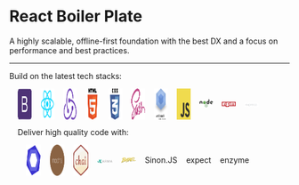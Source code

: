 # React Boiler Plate  

<p class="lead">
    A highly scalable, offline-first foundation with the best DX and a focus on performance and best practices.
</p>

---  

<p>
    Build on the latest tech stacks:
</p>
<div style="margin-left:auto; margin-right:auto; padding-left:15px; padding-right:15px;">
    <div style="display: inline-flex; align-items:center; justifiy-content:flex-start; margin-left:-8px; margin-right:-8px; flex-wrap:nowrap;">
        <div style="padding-left:8px; padding-right:8px; flex-basis:0; flex-grow:1; max-width:100%; position:relative; min-height:1px; width:100%;">
            <div style="display:flex;">
                <div style="align-self:center;">
                    <img src="app/assets/images/logos/bootstrap4.png" alt="Bootstrap 4" style="width:56px; height:56px; line-height:56px; display:inline-block; text-align:center; vertical-align:middle; border-style:none;" />
                </div>
            </div>
        </div>
        <div style="padding-left:8px; padding-right:8px; flex-basis:0; flex-grow:1; max-width:100%; position:relative; min-height:1px; width:100%;">
            <div style="display:flex;">
                <div style="align-self:center;">
                    <img src="app/assets/images/logos/react.png" alt="React" style="width:56px; height:56px; line-height:56px; display:inline-block; text-align:center; vertical-align:middle; border-style:none;" />
                </div>
            </div>
        </div>
        <div style="padding-left:8px; padding-right:8px; flex-basis:0; flex-grow:1; max-width:100%; position:relative; min-height:1px; width:100%;">
            <div style="display:flex;">
                <div style="align-self:center;">
                    <img src="app/assets/images/logos/redux.png" alt="Redux" style="width:56px; height:56px; line-height:56px; display:inline-block; text-align:center; vertical-align:middle; border-style:none;" />
                </div>
            </div>
        </div>
        <div style="padding-left:8px; padding-right:8px; flex-basis:0; flex-grow:1; max-width:100%; position:relative; min-height:1px; width:100%;">
            <div style="display:flex;">
                <div style="align-self:center;">
                    <img src="app/assets/images/logos/html5.png" alt="HTML5" style="width:56px; height:56px; line-height:56px; display:inline-block; text-align:center; vertical-align:middle; border-style:none;" />
                </div>
            </div>
        </div>
        <div style="padding-left:8px; padding-right:8px; flex-basis:0; flex-grow:1; max-width:100%; position:relative; min-height:1px; width:100%;">
            <div style="display:flex;">
                <div style="align-self:center;">
                    <img src="app/assets/images/logos/css3.png" alt="CSS 3" style="width:56px; height:56px; line-height:56px; display:inline-block; text-align:center; vertical-align:middle; border-style:none;" />
                </div>
            </div>
        </div>
        <div style="padding-left:8px; padding-right:8px; flex-basis:0; flex-grow:1; max-width:100%; position:relative; min-height:1px; width:100%;">
            <div style="display:flex;">
                <div style="align-self:center;">
                    <img src="app/assets/images/logos/sass.png" alt="SASS" style="width:56px; height:56px; line-height:56px; display:inline-block; text-align:center; vertical-align:middle; border-style:none;" />
                </div>
            </div>
        </div>
        <div style="padding-left:8px; padding-right:8px; flex-basis:0; flex-grow:1; max-width:100%; position:relative; min-height:1px; width:100%;">
            <div style="display:flex;">
                <div style="align-self:center;">
                    <img src="app/assets/images/logos/webpack.png" alt="Webpack" style="width:56px; height:56px; line-height:56px; display:inline-block; text-align:center; vertical-align:middle; border-style:none;" />
                </div>
            </div>
        </div>
        <div style="padding-left:8px; padding-right:8px; flex-basis:0; flex-grow:1; max-width:100%; position:relative; min-height:1px; width:100%;">
            <div style="display:flex;">
                <div style="align-self:center;">
                    <img src="app/assets/images/logos/js.jpg" alt="Javascript" style="width:56px; height:56px; line-height:56px; display:inline-block; text-align:center; vertical-align:middle; border-style:none;" />
                </div>
            </div>
        </div>
        <div style="padding-left:8px; padding-right:8px; flex-basis:0; flex-grow:1; max-width:100%; position:relative; min-height:1px; width:100%;">
            <div style="display:flex;">
                <div style="align-self:center;">
                    <img src="app/assets/images/logos/nodejs.png" alt="Nodejs" class="w-xs" />
                </div>
            </div>
        </div>
        <div style="padding-left:8px; padding-right:8px; flex-basis:0; flex-grow:1; max-width:100%; position:relative; min-height:1px; width:100%;">
            <div style="display:flex;">
                <div style="align-self:center;">
                    <img src="app/assets/images/logos/npm.png" alt="Nodejs" class="w-xs" />
                </div>
            </div>
        </div>
        <div style="padding-left:8px; padding-right:8px; flex-basis:0; flex-grow:1; max-width:100%; position:relative; min-height:1px; width:100%;">
            <div style="display:flex;">
                <div style="align-self:center;">
                    <img src="app/assets/images/logos/express.png" alt="Express" class="w-sm" />
                </div>
            </div>
        </div>
        <div style="padding-left:8px; padding-right:8px; flex-basis:0; flex-grow:1; max-width:100%; position:relative; min-height:1px; width:100%;" />
    </div>
</div>
<p class="m-t-md">
    Deliver high quality code with:
</p>
<div style="margin-left:auto; margin-right:auto; padding-left:15px; padding-right:15px;">
    <div style="display: inline-flex; align-items:center; justifiy-content:flex-start; margin-left:-8px; margin-right:-8px; flex-wrap:nowrap;">
        <div style="padding-left:8px; padding-right:8px; flex-basis:0; flex-grow:1; max-width:100%; position:relative; min-height:1px; width:100%;">
            <div style="display:flex;">
                <div style="align-self:center;">
                    <img src="app/assets/images/logos/eslint.png" alt="Express" style="width:56px; height:56px; line-height:56px; display:inline-block; text-align:center; vertical-align:middle; border-style:none;" />
                </div>
            </div>
        </div>
        <div style="padding-left:8px; padding-right:8px; flex-basis:0; flex-grow:1; max-width:100%; position:relative; min-height:1px; width:100%;">
            <div style="display:flex;">
                <div style="align-self:center;">
                    <img src="app/assets/images/logos/mocha.png" alt="Mocha" style="width:56px; height:56px; line-height:56px; display:inline-block; text-align:center; vertical-align:middle; border-style:none;" />
                </div>
            </div>
        </div>
        <div style="padding-left:8px; padding-right:8px; flex-basis:0; flex-grow:1; max-width:100%; position:relative; min-height:1px; width:100%;">
            <div style="display:flex;">
                <div style="align-self:center;">
                    <img src="app/assets/images/logos/chai.png" alt="Mocha" style="width:56px; height:56px; line-height:56px; display:inline-block; text-align:center; vertical-align:middle; border-style:none;" />
                </div>
            </div>
        </div>
        <div style="padding-left:8px; padding-right:8px; flex-basis:0; flex-grow:1; max-width:100%; position:relative; min-height:1px; width:100%;">
            <div style="display:flex;">
                <div style="align-self:center;">
                    <img src="app/assets/images/logos/karma.png" alt="Karma" class="w-sm" />
                </div>
            </div>
        </div>
        <div style="padding-left:8px; padding-right:8px; flex-basis:0; flex-grow:1; max-width:100%; position:relative; min-height:1px; width:100%;">
            <div style="display:flex;">
                <div style="align-self:center;">
                    <img src="app/assets/images/logos/babel.png" alt="Express" class="w-xs" />
                </div>
            </div>
        </div>
        <div style="padding-left:8px; padding-right:8px; flex-basis:0; flex-grow:1; max-width:100%; position:relative; min-height:1px; width:100%;">
            <div style="display:flex;">
                <div style="align-self:center;">
                    Sinon.JS
                </div>
            </div>
        </div>
        <div style="padding-left:8px; padding-right:8px; flex-basis:0; flex-grow:1; max-width:100%; position:relative; min-height:1px; width:100%;">
            <div style="display:flex;">
                <div style="align-self:center;">
                    expect
                </div>
            </div>
        </div>
        <div style="padding-left:8px; padding-right:8px; flex-basis:0; flex-grow:1; max-width:100%; position:relative; min-height:1px; width:100%;">
            <div style="display:flex;">
                <div style="align-self:center;">
                    enzyme
                </div>
            </div>
        </div>
        <div style="padding-left:8px; padding-right:8px; flex-basis:0; flex-grow:1; max-width:100%; position:relative; min-height:1px; width:100%;" />
    </div>
</div>
